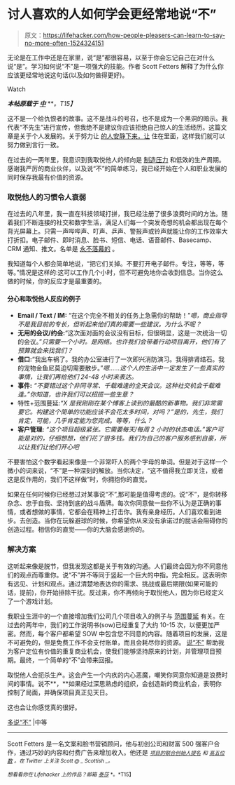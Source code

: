 # 讨人喜欢的人如何学会更经常地说“不”

> 原文：<https://lifehacker.com/how-people-pleasers-can-learn-to-say-no-more-often-1524324151>

无论是在工作中还是在家里，说“是”都很容易，以至于你会忘记自己在对什么说“是”。学习如何说“不”是一项强大的技能。作者 Scott Fetters 解释了为什么你应该更经常地说这句话(以及如何做得更好)。

Watch

***本帖原载于*** [***中***](https://medium.com/1000-stories/4f100a9d8099) ***。*T15】**

这不是一个给仇恨者的故事。这不是战斗的号召，也不是成为一个黑洞的暗示。我代表“不先生”进行宣传，但我绝不是建议你应该拒绝自己惊人的生活经历。这篇文章是关于个人发展的。关于努力让 [的人安静下来，让](https://lifehacker.com/stop-being-a-people-pleaser-5959129) 住在里面，这样我们就可以努力做到言行一致。

在过去的一两年里，我意识到我取悦他人的倾向是 [制造压力](https://lifehacker.com/how-stress-breaks-down-your-mind-and-body-and-how-to-f-1258810485) 和低效的生产周期。感谢我严厉的商业伙伴，以及说“不”的简单练习，我已经开始在个人和职业发展的同时保存我最有价值的资源。

### 取悦他人的习惯令人衰弱

在过去的八年里，我一直在科技领域打拼，我已经注册了很多浪费时间的方法。随着我们不断连接的社交和数字生活，满足人们每一个突发奇想的机会都出现在每个背光屏幕上。只需一声哔哔声、叮声、乒声、警报声或铃声就能让你的工作效率大打折扣。电子邮件、即时消息、脸书、短信、电话、语音邮件、Basecamp、CRM 通知、推文。名单是 [永不落幕的](https://lifehacker.com/how-can-i-steer-clear-of-distractions-and-focus-while-i-5894460) 。

我知道每个人都会简单地说，“把它们关掉。不要打开电子邮件。专注，等等，等等。”情况是这样的:这可以工作几个小时，但不可避免地你会收到信息。当你这么做的时候，你的反应才是最重要的。

#### 分心和取悦他人反应的例子

*   **Email / Text / IM:** “在这个完全不相关的任务上急需你的帮助！”*嗯，商业指导不是我目前的专长，但听起来他们真的需要一些建议。为什么不呢？*
*   **无用的会议/约会:**“这次面对面的会议没有目标，但很明显，这是一次统治一切的会议。”*只需要一个小时。是网络。也许我们会带着行动项目离开，他们有了预算就会来找我们？*
*   **借口:**“我出车祸了。我的办公室进行了一次即兴消防演习。我得排肾结石。我的宠物金鱼尼莫迫切需要散步。”*嗯……这个人的生活中一定发生了一些真实的事情，让我们再给他们 24-48 小时来表达。*
*   **事件:** *“不要错过这个非同寻常、千载难逢的全天会议。这种社交机会千载难逢。”你知道，也许我们可以招揽一些生意？*
*   特性+范围蔓延:*“X 是我刚刚在某个博客上读到的最酷的新事物。我们非常需要它。构建这个简单的功能应该不会花太多时间，对吗？”是的，先生，我们肯定，可能，几乎肯定能为您完成。等等，什么？*
*   **客户管理:** *“这个项目超级紧张。它需要每天/每周 2 小时的状态电话。”客户可能是对的，仔细想想，他们花了很多钱。我们为自己的客户服务感到自豪，所以让我们让他们开心吧*

不要害怕这个数字看起来像是一个非常吓人的两个字母的单词。但是对于这样一个微小的词来说，“不”是一种深刻的解放。当你决定，“这不值得我立即关注，或者这是反作用的，我们不这样做”时，你拥抱你的直觉。

如果在任何时候你已经想过对某事说“不”,那可能是值得考虑的。说“不”，是你转移杂念、忠于自我、坚持到底的战斗盾牌。每次你同意做一些你不认为是正确的事情，或者想做的事情，它都会在精神上打击你。我有亲身经历。人们喜欢看到进步。去创造。当你在玩躲避球的时候，你希望你从来没有承诺过的屁话会阻碍你的创造过程。相信你的直觉——你的大脑会感谢你的。

### 解决方案

这听起来像是脱节，但我发现这都是关于有效的沟通。人们最终会因为你不同意他们的观点而尊重你。说“不”并不等同于竖起一个巨大的中指。完全相反。这表明你有远见、计划和观点。通过清楚地表达你的需求、挑战或最后期限(如果可能的话，提前)，你开始排除干扰。反过来，你不再倾向于取悦他人，因为你已经定义了一个游戏计划。

我职业生涯中的一个直接增加我们公司几个项目收入的例子与 [范围蔓延](http://en.wikipedia.org/wiki/Scope_creep) 有关。在过去的两年中，我们的工作说明书(sow)已经重复了大约 10-15 次，以便更加严密。然而，每个客户都希望 SOW 中包含您不同意的内容。随着项目的发展，这是不可避免的，但是免费工作不会支付账单，而且会耗尽你的资源。 [说“不”](https://lifehacker.com/nine-practices-to-help-you-say-no-without-feeling-like-5984918) 帮助我为客户定位有价值的重复商业机会，使我们能够坚持原来的计划，并管理项目预期。最终，一个简单的“不”会带来回报。

取悦他人会扼杀生产。这会产生一个内疚的内心恶魔，嘲笑你同意你知道是浪费时间的事情。说不**，**如果经过深思熟虑的组织，会创造新的商业机会，表明你控制了局面，并确保项目真正见天日。

这也会让你感觉真的很好。

[多说“不”](https://medium.com/1000-stories/4f100a9d8099) |中等

* * *

Scott Fetters 是一名文案和脸书营销顾问，他与初创公司和财富 500 强客户合作，通过巧妙的内容和付费广告来增加收入。他还是 [<small>*项目的联合创始人提名*</small>](http://www.projectnominate.com/) <small>*和*</small> [<small>*高五位数*</small>](http://www.highfivedigitalmarketing.com/) <small>*。在 Twitter 上关注 Scott @ _ Scottish _。*</small>

<small>*想看看你在 Lifehacker 上的作品？邮箱*</small> [<small>*泰莎*</small>](https://mail.google.com/mail/?view=cm&fs=1&tf=1&to=tessa@lifehacker.com) <small>*。*T15】</small>